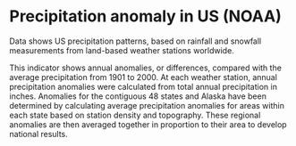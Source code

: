 # Precipitation anomaly in US (NOAA)

Data shows US precipitation patterns, based on rainfall and snowfall measurements from land-based weather stations worldwide. 

This indicator shows annual anomalies, or differences, compared with the average precipitation from 1901 to 2000. At each weather station, annual precipitation anomalies were calculated from total annual precipitation in inches. Anomalies for the contiguous 48 states and Alaska have been determined by calculating average precipitation anomalies for areas within each state based on station density and topography. These regional anomalies are then averaged together in proportion to their area to develop national results.